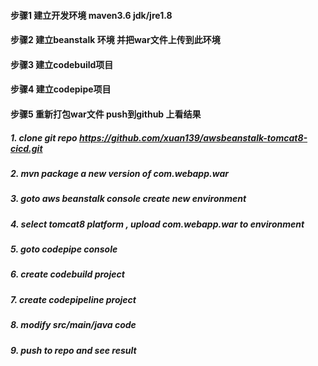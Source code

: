 
#### 步骤1 建立开发环境  maven3.6 jdk/jre1.8
#### 步骤2 建立beanstalk 环境 并把war文件上传到此环境
#### 步骤3 建立codebuild项目
#### 步骤4 建立codepipe项目
#### 步骤5 重新打包war文件 push到github 上看结果


##### 1. clone git repo https://github.com/xuan139/awsbeanstalk-tomcat8-cicd.git
##### 2. mvn package a new version of com.webapp.war
##### 3. goto aws beanstalk console create new environment 
##### 4. select tomcat8 platform , upload com.webapp.war to environment
##### 5. goto codepipe console
##### 6. create codebuild project
##### 7. create codepipeline project
##### 8. modify src/main/java code 
##### 9. push to repo and see result    